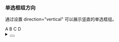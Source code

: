 ### 单选框组方向

通过设置 <yc-tag>direction="vertical"</yc-tag> 可以展示竖直的单选框组。

<div class="cell-demo vp-raw">
 <yc-radio-group direction="vertical">
    <yc-radio value="A">A</yc-radio>
    <yc-radio value="B">B</yc-radio>
    <yc-radio value="C">C</yc-radio>
    <yc-radio value="D">D</yc-radio>
  </yc-radio-group>
</div>

<details>
<summary>
 <button class="code-btn"  >
    <icon-code />
 </button>
</summary>

```vue
<template>
  <yc-radio-group direction="vertical">
    <yc-radio value="A">A</yc-radio>
    <yc-radio value="B">B</yc-radio>
    <yc-radio value="C">C</yc-radio>
    <yc-radio value="D">D</yc-radio>
  </yc-radio-group>
</template>
```

</details>
